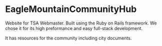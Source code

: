# EagleMountainCommunityHub
Website for TSA Webmaster. Built using the Ruby on Rails framework.
We chose it for its high preformance and easy full-stack development.

It has resources for the community including city documents.
